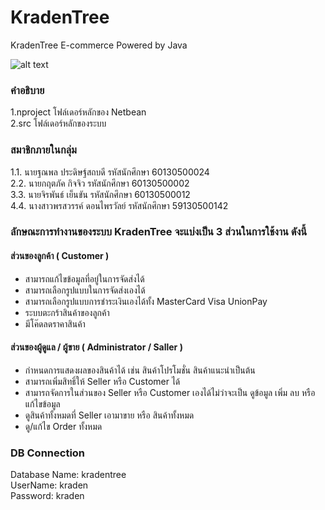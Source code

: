 # KradenTree
KradenTree E-commerce  Powered by Java 

![alt text](https://serving.photos.photobox.com/1066405870f67ba34ba9e6070f6a61b9585571382239a316778616bc45676ca7285f065e.jpg)

### คำอธิบาย <br>
1.nproject โฟล์เดอร์หลักของ Netbean <br>
2.src โฟล์เดอร์หลักของระบบ <br>

### สมาชิกภายในกลุ่ม <br>
1.1. นายฐณพล ประดิษฐ์สถบดี    รหัสนักศึกษา 60130500024 <br>
2.2. นายกฤตภัค   กิจจิว		รหัสนักศึกษา 60130500002 <br>
3.3. นายจิรพันธ์  เย็นขัน		รหัสนักศึกษา 60130500012 <br>
4.4. นางสาวพรสวรรค์  ดอนไพรวัลย์   รหัสนักศึกษา 59130500142



 ### ลักษณะการทำงานของระบบ KradenTree จะแบ่งเป็น 3 ส่วนในการใช้งาน ดังนี้  <br>

#### ส่วนของลูกค้า ( Customer )<br>
- สามารถแก้ไขข้อมูลที่อยู่ในการจัดส่งได้<br>
- สามารถเลือกรูปแบบในการจัดส่งเองได้<br>
- สามารถเลือกรูปแบบการชำระเงินเองได้ทั้ง MasterCard Visa UnionPay<br>
- ระบบตะกร้าสินค้าของลูกค้า<br>
- มีโค๊ดลดราคาสินค้า<br>
#### ส่วนของผู้ดูแล / ผู้ขาย ( Administrator / Saller ) <br>
- กำหนดการแสดงผลของสินค้าได้ เช่น สินค้าโปรโมชั่น สินค้าแนะนำเป็นต้น <br>
- สามารถเพิ่มสิทธิ์ให้ Seller หรือ Customer ได้<br>
- สามารถจัดการในส่วนของ Seller หรือ Customer เองได้ไม่ว่าจะเป็น ดูข้อมูล เพิ่ม ลบ หรือ แก้ไขข้อมูล<br>
- ดูสินค้าทั้งหมดที่ Seller เอามาขาย หรือ สินค้าทั้งหมด<br>
- ดู/แก้ไข Order ทั้งหมด<br>

### DB Connection <br>
Database Name: kradentree <br>
UserName: kraden <br>
Password: kraden  <br>



